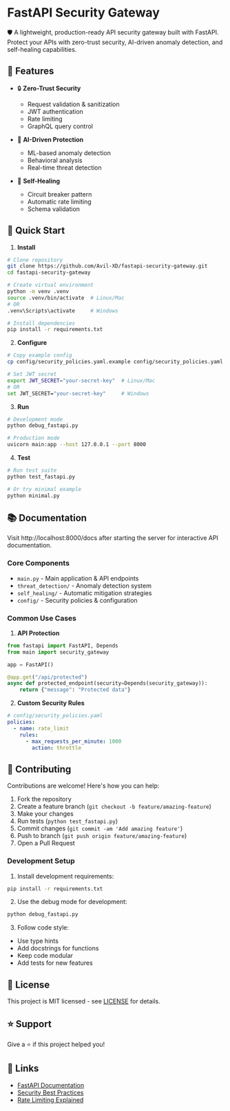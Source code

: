 # FastAPI Security Gateway

🛡️ A lightweight, production-ready API security gateway built with FastAPI. Protect your APIs with zero-trust security, AI-driven anomaly detection, and self-healing capabilities.

## 🌟 Features

- 🔒 **Zero-Trust Security**
  - Request validation & sanitization
  - JWT authentication
  - Rate limiting
  - GraphQL query control

- 🤖 **AI-Driven Protection**
  - ML-based anomaly detection
  - Behavioral analysis
  - Real-time threat detection

- 🔄 **Self-Healing**
  - Circuit breaker pattern
  - Automatic rate limiting
  - Schema validation

## 🚀 Quick Start

1. **Install**
```bash
# Clone repository
git clone https://github.com/Avil-XD/fastapi-security-gateway.git
cd fastapi-security-gateway

# Create virtual environment
python -m venv .venv
source .venv/bin/activate  # Linux/Mac
# OR
.venv\Scripts\activate     # Windows

# Install dependencies
pip install -r requirements.txt
```

2. **Configure**
```bash
# Copy example config
cp config/security_policies.yaml.example config/security_policies.yaml

# Set JWT secret
export JWT_SECRET="your-secret-key"  # Linux/Mac
# OR
set JWT_SECRET="your-secret-key"     # Windows
```

3. **Run**
```bash
# Development mode
python debug_fastapi.py

# Production mode
uvicorn main:app --host 127.0.0.1 --port 8000
```

4. **Test**
```bash
# Run test suite
python test_fastapi.py

# Or try minimal example
python minimal.py
```

## 📚 Documentation

Visit http://localhost:8000/docs after starting the server for interactive API documentation.

### Core Components

- `main.py` - Main application & API endpoints
- `threat_detection/` - Anomaly detection system
- `self_healing/` - Automatic mitigation strategies
- `config/` - Security policies & configuration

### Common Use Cases

1. **API Protection**
```python
from fastapi import FastAPI, Depends
from main import security_gateway

app = FastAPI()

@app.get("/api/protected")
async def protected_endpoint(security=Depends(security_gateway)):
    return {"message": "Protected data"}
```

2. **Custom Security Rules**
```yaml
# config/security_policies.yaml
policies:
  - name: rate_limit
    rules:
      - max_requests_per_minute: 1000
        action: throttle
```

## 🤝 Contributing

Contributions are welcome! Here's how you can help:

1. Fork the repository
2. Create a feature branch (`git checkout -b feature/amazing-feature`)
3. Make your changes
4. Run tests (`python test_fastapi.py`)
5. Commit changes (`git commit -am 'Add amazing feature'`)
6. Push to branch (`git push origin feature/amazing-feature`)
7. Open a Pull Request

### Development Setup

1. Install development requirements:
```bash
pip install -r requirements.txt
```

2. Use the debug mode for development:
```bash
python debug_fastapi.py
```

3. Follow code style:
- Use type hints
- Add docstrings for functions
- Keep code modular
- Add tests for new features

## 📝 License

This project is MIT licensed - see [LICENSE](LICENSE) for details.

## ⭐ Support

Give a ⭐️ if this project helped you!

## 🔗 Links

- [FastAPI Documentation](https://fastapi.tiangolo.com/)
- [Security Best Practices](https://owasp.org/www-project-api-security/)
- [Rate Limiting Explained](https://en.wikipedia.org/wiki/Rate_limiting)
